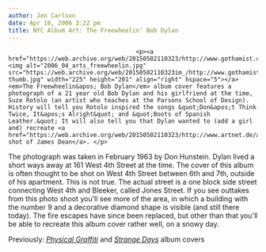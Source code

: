 ```yaml
---
author: Jen Carlson
date: Apr 18, 2006 3:22 pm
title: NYC Album Art: The Freewheelin' Bob Dylan
---
```


	
										<p><a href="https://web.archive.org/web/20150502110323/http://www.gothamist.com/attachments/arts_jen/2006_04_arts_freewheelin.jpg"><img alt="2006_04_arts_freewheelin.jpg" src="https://web.archive.org/web/20150502110323im_/http://www.gothamist.com/attachments/arts_jen/2006_04_arts_freewheelin-thumb.jpg" width="225" height="201" align="right" hspace="5"></a><em>The Freewheelin&apos; Bob Dylan</em> album cover features a photograph of a 21 year old Bob Dylan and his girlfriend at the time, Suze Rotolo (an artist who teaches at the Parsons School of Design). History will tell you Rotolo inspired the songs &quot;Don&apos;t Think Twice, It&apos;s Alright&quot; and &quot;Boots of Spanish Leather.&quot; It will also tell you that Dylan wanted to (add a girl and) recreate <a href="https://web.archive.org/web/20150502110323/http://www.artnet.de/artwork_images/424236030/171528.jpg">this shot of James Dean</a>. </p>

<p>The photograph was taken in February 1963 by Don Hunstein. Dylan lived a short ways away at 161 West 4th Street at the time. The cover of this album is often thought to be shot on West 4th Street between 6th and 7th, outside of his apartment. This is not true. The actual street is a one block side street connecting West 4th and Bleeker, called Jones Street. If you see outtakes from this photo shoot you&apos;ll see more of the area, in which a building with the number 9 and a decorative diamond shape is visible (and still there today). The fire escapes have since been replaced, but other than that you&apos;ll be able to recreate this album cover rather well, on a snowy day. </p>

<p>Previously: <a href="https://web.archive.org/web/20150502110323/http://www.gothamist.com/archives/2006/04/16/physical_graffi_1.php"><em>Physical Graffiti</em></a> and <a href="https://web.archive.org/web/20150502110323/http://www.gothamist.com/archives/2006/04/17/nyc_album_art_s.php"><em>Strange Days</em></a> album covers</p>					
										
									
				